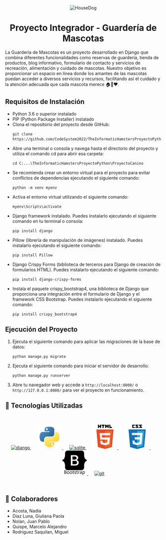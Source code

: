 <div align="center">
  <img src="https://i.pinimg.com/564x/91/aa/7a/91aa7a7a03e62ae64a47a9e5f3f0d84f.jpg" alt="HouseDog" width="15%">
  <h1>Proyecto Integrador - Guardería de Mascotas</h1>
</div>
La Guardería de Mascotas es un proyecto desarrollado en Django que combina diferentes funcionalidades como reservas de guardería, tienda de productos, blog informativo, formulario de contacto y servicios de recreación, alimentación y cuidado de mascotas. Nuestro objetivo es proporcionar un espacio en línea donde los amantes de las mascotas puedan acceder a diversos servicios y recursos, facilitando así el cuidado y la atención adecuada que cada mascota merece 🏠🐶❤️.

<h2>Requisitos de Instalación</h2>
<ul>
    <li>Python 3.6 o superior instalado</li>
    <li>PIP (Python Package Installer) instalado</li>
    <li>Clona el repositorio del proyecto desde GitHub:
      <pre><code>git clone https://github.com/CodeSystem2022/TheInformaticHamstersProyectoPython.git</code></pre>
    </li>
    <li> Abre una terminal o consola y navega hasta el directorio del proyecto y utiliza el comando cd para abrir esa carpeta:
    <pre><code>cd C:...\TheInformaticHamstersProyectoPython\ProyectoCanino</code></pre>
    </li>
    <li>Se recomienda crear un entorno virtual para el proyecto para evitar conflictos de dependencias ejecutando el siguiente comando:
      <pre><code>python -m venv myenv</code></pre>
    </li>
    <li>Activa el entorno virtual utilizando el siguiente comando:
      <pre><code>myenv\Scripts\activate</code></pre>
    </li>
    <li>Django framework instalado. Puedes instalarlo ejecutando el siguiente comando en tu terminal o consola:
        <pre><code>pip install django</code></pre>
    </li>
    <li>Pillow (librería de manipulación de imágenes) instalado. Puedes instalarlo ejecutando el siguiente comando:
        <pre><code>pip install Pillow</code></pre>
    </li>
    <li>Django Crispy Forms (biblioteca de terceros para Django de creación de formularios HTML). Puedes instalarlo ejecutando el siguiente comando:
        <pre><code>pip install django-crispy-forms</code></pre>      
    </li>
      <li> Instala el paquete crispy_bootstrap4, una biblioteca de Django que proporciona una integración entre el formulario de Django y el framework CSS Bootstrap. Puedes instalarlo ejecutando el siguiente comando:
        <pre><code>pip install crispy_bootstrap4</code></pre>    
    </li>
  
</ul>

<h2>Ejecución del Proyecto</h2>
<ol>
    <li>Ejecuta el siguiente comando para aplicar las migraciones de la base de datos:
        <pre><code>python manage.py migrate</code></pre>
    </li>
    <li>Ejecuta el siguiente comando para iniciar el servidor de desarrollo:
        <pre><code>python manage.py runserver</code></pre>
    </li>
    <li>Abre tu navegador web y accede a <code>http://localhost:8000/</code> o <code>http://127.0.0.1:8000/</code>
        para ver el proyecto en funcionamiento.</li>
</ol>

<h2>🚀 Tecnologías Utilizadas</h2>
<br>

<p align="center">
  <a href="https://www.djangoproject.com/" target="_blank" rel="noreferrer">
    <img src="https://cdn.worldvectorlogo.com/logos/django.svg" alt="django" width="80" height="80"/>
  </a>
  &nbsp;&nbsp;&nbsp;&nbsp;
  <a href="https://www.python.org" target="_blank" rel="noreferrer">
    <img src="https://raw.githubusercontent.com/devicons/devicon/master/icons/python/python-original.svg" alt="python" width="80" height="80"/>
  </a>
  &nbsp;&nbsp;&nbsp;&nbsp;
  <a href="https://sqlite.org/index.html" target="_blank" rel="noreferrer">
    <img src="https://cdn.icon-icons.com/icons2/2107/PNG/512/file_type_sqlite_icon_130153.png" alt="sqlite" width="80" height="80"/>
  </a>
  &nbsp;&nbsp;&nbsp;&nbsp;
  <a href="https://www.w3.org/html/" target="_blank" rel="noreferrer">
    <img src="https://raw.githubusercontent.com/devicons/devicon/master/icons/html5/html5-original-wordmark.svg" alt="html5" width="80" height="80"/>
  </a>
  &nbsp;&nbsp;&nbsp;&nbsp;
  <a href="https://raw.githubusercontent.com/devicons/devicon/master/icons/css3/css3-original-wordmark.svg" target="_blank" rel="noreferrer">
    <img src="https://raw.githubusercontent.com/devicons/devicon/master/icons/css3/css3-original-wordmark.svg" alt="css3" width="80" height="80"/>
  </a>
  &nbsp;&nbsp;&nbsp;&nbsp;
  <a href="https://getbootstrap.com" target="_blank" rel="noreferrer">
    <img src="https://raw.githubusercontent.com/devicons/devicon/master/icons/bootstrap/bootstrap-plain-wordmark.svg" alt="bootstrap" width="80" height="80"/>
  </a>
  &nbsp;&nbsp;&nbsp;&nbsp;
  <a href="https://git-scm.com/" target="_blank" rel="noreferrer">
    <img src="https://www.vectorlogo.zone/logos/git-scm/git-scm-icon.svg" alt="git" width="80" height="80"/>
  </a>
</p>
<br>

<h2> 👯 Colaboradores </h2>
<ul>
    <li>Acosta, Nadia </li>
    <li>Diaz Luna, Giuliana Paola</li>
    <li>Nolan, Juan Pablo</li>
    <li>Quispe, Marcelo Alejandro</li>
    <li>Rodriguez Saquilan, Miguel</li>
</ul>
